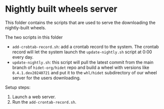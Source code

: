 # Nightly built wheels server

This folder contains the scripts that are used to serve the downloading the nightly-built wheels.


The two scripts in this folder
- `add-crobtab-record.sh`: add a crontab record to the system. The crontab record will let the system launch the `update-nightly.sh` script at 0:00 every day.
- `update-nightly.sh`: this script will pull the latest commit from the main branch of `hidet-org/hidet` repo and build a wheel with versions like `0.4.1.dev20240721` and put it to the `whl/hidet` subdirectory of our wheel server for the users downloading.

Setup steps:
1. Launch a web server. 
2. Run the `add-crontab-record.sh`.

